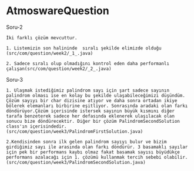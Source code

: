 # AtmoswareQuestion
Soru-2

	İki farklı çözüm mevcuttur.
	
	1. Listemizin son halininde  sıralı şekilde elimizde olduğu (src/com/question/week2/_1_.java) 
	
	2. Sadece sıralı olup olmadığını kontrol eden daha performanlı çalışan(src/com/question/week2/_2_.java) 
	
Soru-3

	1. Ulaşmak istediğimiz palindrom sayı için şart sadece sayının palindrom olması ise en kolay bu şekilde ulaşabileceğimizi düşündüm. Çözüm sayıyı bir char dizisine atıyor ve daha sonra ortadan ikiye bölerek elemanları birbirine eşitliyor. Sonrasında aradaki olan farkı döndürüyor.Çözüm içerisinde istersek sayının büyük kısmını diğer tarafa benzeterek sadece her defasında eklenerek ulaşılacak olan sonucu bize döndürecektir. Diğer bir çözüm PalindromSecondSolution class'ın içerisindedir.(src/com/question/week3/PalindromFirstSolution.java) 
	
	2.Kendisinden sonra ilk gelen palindrom sayıyı bulur ve bizim girdiğimiz sayı ile arasında olan farkı döndürür. 3 basamaklı sayılar için pek bir performans kaybı olmaz fakat basamak sayısı büyüdükçe performans azalacağı için 1. çözümü kullanmak tercih sebebi olabilir.(src/com/question/week3/PalindromSecondSolution.java) 
